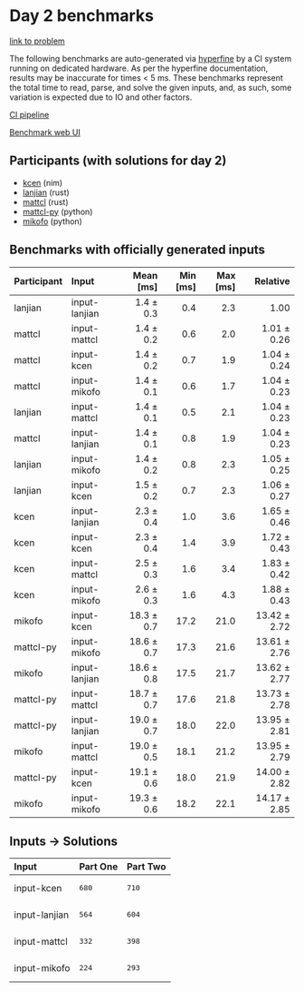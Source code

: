 # Day 2 benchmarks

[link to problem](https://adventofcode.com/2024/day/2)

The following benchmarks are auto-generated via
[hyperfine](https://github.com/sharkdp/hyperfine) by a CI system running on
dedicated hardware. As per the hyperfine documentation, results may be
inaccurate for times < 5 ms. These benchmarks represent the total time to read,
parse, and solve the given inputs, and, as such, some variation is expected due
to IO and other factors.

[CI pipeline](http://ci.papercode.net:8080/teams/main/pipelines/aoc2024)

[Benchmark web UI](https://aoc.ancalagon.black)


## Participants (with solutions for day 2)

- [kcen](https://github.com/kcen/aoc2024) (nim)
- [lanjian](https://github.com/lanjian/aoc-2024) (rust)
- [mattcl](https://github.com/mattcl/aoc2024) (rust)
- [mattcl-py](https://github.com/mattcl/aoc2024-py) (python)
- [mikofo](https://github.com/mikofo/aoc2024) (python)


## Benchmarks with officially generated inputs

| Participant | Input | Mean [ms] | Min [ms] | Max [ms] | Relative |
|:---|:---|---:|---:|---:|---:|
| lanjian | input-lanjian | 1.4 ± 0.3 | 0.4 | 2.3 | 1.00 |
| mattcl | input-mattcl | 1.4 ± 0.2 | 0.6 | 2.0 | 1.01 ± 0.26 |
| mattcl | input-kcen | 1.4 ± 0.2 | 0.7 | 1.9 | 1.04 ± 0.24 |
| mattcl | input-mikofo | 1.4 ± 0.1 | 0.6 | 1.7 | 1.04 ± 0.23 |
| lanjian | input-mattcl | 1.4 ± 0.1 | 0.5 | 2.1 | 1.04 ± 0.23 |
| mattcl | input-lanjian | 1.4 ± 0.1 | 0.8 | 1.9 | 1.04 ± 0.23 |
| lanjian | input-mikofo | 1.4 ± 0.2 | 0.8 | 2.3 | 1.05 ± 0.25 |
| lanjian | input-kcen | 1.5 ± 0.2 | 0.7 | 2.3 | 1.06 ± 0.27 |
| kcen | input-lanjian | 2.3 ± 0.4 | 1.0 | 3.6 | 1.65 ± 0.46 |
| kcen | input-kcen | 2.3 ± 0.4 | 1.4 | 3.9 | 1.72 ± 0.43 |
| kcen | input-mattcl | 2.5 ± 0.3 | 1.6 | 3.4 | 1.83 ± 0.42 |
| kcen | input-mikofo | 2.6 ± 0.3 | 1.6 | 4.3 | 1.88 ± 0.43 |
| mikofo | input-kcen | 18.3 ± 0.7 | 17.2 | 21.0 | 13.42 ± 2.72 |
| mattcl-py | input-mikofo | 18.6 ± 0.7 | 17.3 | 21.6 | 13.61 ± 2.76 |
| mikofo | input-lanjian | 18.6 ± 0.8 | 17.5 | 21.7 | 13.62 ± 2.77 |
| mattcl-py | input-mattcl | 18.7 ± 0.7 | 17.6 | 21.8 | 13.73 ± 2.78 |
| mattcl-py | input-lanjian | 19.0 ± 0.7 | 18.0 | 22.0 | 13.95 ± 2.81 |
| mikofo | input-mattcl | 19.0 ± 0.5 | 18.1 | 21.2 | 13.95 ± 2.79 |
| mattcl-py | input-kcen | 19.1 ± 0.6 | 18.0 | 21.9 | 14.00 ± 2.82 |
| mikofo | input-mikofo | 19.3 ± 0.6 | 18.2 | 22.1 | 14.17 ± 2.85 |


## Inputs -> Solutions

| Input | Part One | Part Two |
|:---|:---|:---|
|input-kcen|<pre>680</pre>|<pre>710</pre>|
|input-lanjian|<pre>564</pre>|<pre>604</pre>|
|input-mattcl|<pre>332</pre>|<pre>398</pre>|
|input-mikofo|<pre>224</pre>|<pre>293</pre>|